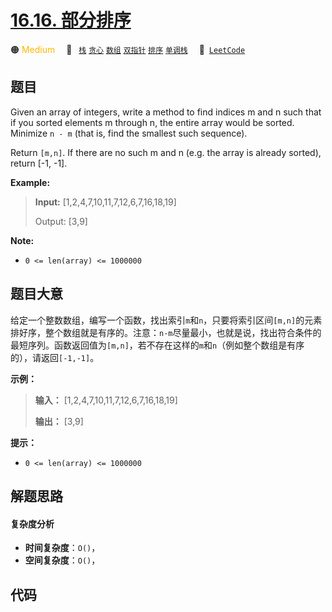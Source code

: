 # [16.16. 部分排序](https://leetcode.cn/problems/sub-sort-lcci)

🟠 <font color=#ffb800>Medium</font>&emsp; 🔖&ensp; [`栈`](/tag/stack.md) [`贪心`](/tag/greedy.md) [`数组`](/tag/array.md) [`双指针`](/tag/two-pointers.md) [`排序`](/tag/sorting.md) [`单调栈`](/tag/monotonic-stack.md)&emsp; 🔗&ensp;[`LeetCode`](https://leetcode.cn/problems/sub-sort-lcci)

## 题目

Given an array of integers, write a method to find indices m and n such that
if you sorted elements m through n, the entire array would be sorted. Minimize
`n - m` (that is, find the smallest such sequence).

Return `[m,n]`. If there are no such m and n (e.g. the array is already
sorted), return [-1, -1].

**Example:**

> 
> 
> 
> 
> 
> **Input:** [1,2,4,7,10,11,7,12,6,7,16,18,19]
> 
> Output: [3,9]
> 
> 

**Note:**

  * `0 <= len(array) <= 1000000`


## 题目大意

给定一个整数数组，编写一个函数，找出索引`m`和`n`，只要将索引区间`[m,n]`的元素排好序，整个数组就是有序的。注意：`n-m`尽量最小，也就是说，找出符合条件的最短序列。函数返回值为`[m,n]`，若不存在这样的`m`和`n`（例如整个数组是有序的），请返回`[-1,-1]`。

**示例：**

> 
> 
> 
> 
> 
> **输入：** [1,2,4,7,10,11,7,12,6,7,16,18,19]
> 
> **输出：** [3,9]
> 
> 

**提示：**

  * `0 <= len(array) <= 1000000`


## 解题思路

#### 复杂度分析

- **时间复杂度**：`O()`，
- **空间复杂度**：`O()`，

## 代码

```javascript

```